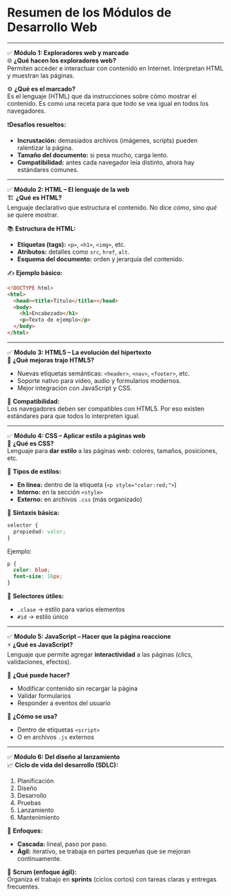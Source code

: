 # Resumen de los Módulos de Desarrollo Web

---

✅ **Módulo 1: Exploradores web y marcado**  
🌐 **¿Qué hacen los exploradores web?**  
Permiten acceder e interactuar con contenido en Internet. Interpretan HTML y muestran las páginas.

⚙️ **¿Qué es el marcado?**  
Es el lenguaje (HTML) que da instrucciones sobre cómo mostrar el contenido. Es como una receta para que todo se vea igual en todos los navegadores.

❗**Desafíos resueltos:**  
- **Incrustación:** demasiados archivos (imágenes, scripts) pueden ralentizar la página.  
- **Tamaño del documento:** si pesa mucho, carga lento.  
- **Compatibilidad:** antes cada navegador leía distinto, ahora hay estándares comunes.

---

✅ **Módulo 2: HTML – El lenguaje de la web**  
🏗️ **¿Qué es HTML?**  
Lenguaje declarativo que estructura el contenido. No dice *cómo*, sino *qué* se quiere mostrar.

📚 **Estructura de HTML:**  
- **Etiquetas (tags):** `<p>`, `<h1>`, `<img>`, etc.  
- **Atributos:** detalles como `src`, `href`, `alt`.  
- **Esquema del documento:** orden y jerarquía del contenido.

✍️ **Ejemplo básico:**
```html
<!DOCTYPE html>
<html>
  <head><title>Título</title></head>
  <body>
    <h1>Encabezado</h1>
    <p>Texto de ejemplo</p>
  </body>
</html>
```

---

✅ **Módulo 3: HTML5 – La evolución del hipertexto**  
🚀 **¿Qué mejoras trajo HTML5?**  
- Nuevas etiquetas semánticas: `<header>`, `<nav>`, `<footer>`, etc.  
- Soporte nativo para video, audio y formularios modernos.  
- Mejor integración con JavaScript y CSS.

🔁 **Compatibilidad:**  
Los navegadores deben ser compatibles con HTML5. Por eso existen estándares para que todos lo interpreten igual.

---

✅ **Módulo 4: CSS – Aplicar estilo a páginas web**  
🎨 **¿Qué es CSS?**  
Lenguaje para **dar estilo** a las páginas web: colores, tamaños, posiciones, etc.

📜 **Tipos de estilos:**  
- **En línea:** dentro de la etiqueta (`<p style="color:red;">`)  
- **Interno:** en la sección `<style>`  
- **Externo:** en archivos `.css` (más organizado)

📐 **Sintaxis básica:**
```css
selector {
  propiedad: valor;
}
```

Ejemplo:
```css
p {
  color: blue;
  font-size: 16px;
}
```

🎯 **Selectores útiles:**  
- `.clase` → estilo para varios elementos  
- `#id` → estilo único

---

✅ **Módulo 5: JavaScript – Hacer que la página reaccione**  
⚡ **¿Qué es JavaScript?**  
Lenguaje que permite agregar **interactividad** a las páginas (clics, validaciones, efectos).

🔧 **¿Qué puede hacer?**  
- Modificar contenido sin recargar la página  
- Validar formularios  
- Responder a eventos del usuario

🧠 **¿Cómo se usa?**  
- Dentro de etiquetas `<script>`  
- O en archivos `.js` externos

---

✅ **Módulo 6: Del diseño al lanzamiento**  
📈 **Ciclo de vida del desarrollo (SDLC):**  
1. Planificación  
2. Diseño  
3. Desarrollo  
4. Pruebas  
5. Lanzamiento  
6. Mantenimiento

🔄 **Enfoques:**  
- **Cascada:** lineal, paso por paso.  
- **Ágil:** iterativo, se trabaja en partes pequeñas que se mejoran continuamente.

📌 **Scrum (enfoque ágil):**  
Organiza el trabajo en **sprints** (ciclos cortos) con tareas claras y entregas frecuentes.